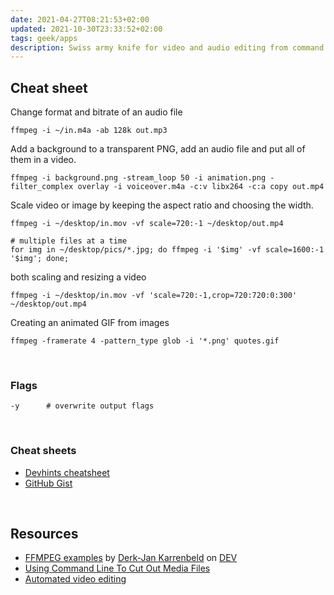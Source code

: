 ```yaml
---
date: 2021-04-27T08:21:53+02:00
updated: 2021-10-30T23:33:52+02:00
tags: geek/apps
description: Swiss army knife for video and audio editing from command line
---
```

## Cheat sheet

Change format and bitrate of an audio file
```
ffmpeg -i ~/in.m4a -ab 128k out.mp3
```

Add a background to a transparent PNG, add an audio file and put all of them in a video.
```
ffmpeg -i background.png -stream_loop 50 -i animation.png -filter_complex overlay -i voiceover.m4a -c:v libx264 -c:a copy out.mp4
```

Scale video or image by keeping the aspect ratio and choosing the width.
```
ffmpeg -i ~/desktop/in.mov -vf scale=720:-1 ~/desktop/out.mp4

# multiple files at a time
for img in ~/desktop/pics/*.jpg; do ffmpeg -i '$img' -vf scale=1600:-1 '$img'; done;
```

both scaling and resizing a video
```
ffmpeg -i ~/desktop/in.mov -vf 'scale=720:-1,crop=720:720:0:300' ~/desktop/out.mp4
```

Creating an animated GIF from images
```
ffmpeg -framerate 4 -pattern_type glob -i '*.png' quotes.gif
```

<br>

### Flags

```
-y		# overwrite output flags
```

<br>

### Cheat sheets

- [Devhints cheatsheet](https://devhints.io/ffmpeg 'FFMPEG - Devhints')
- [GitHub Gist](https://gist.github.com/steven2358/ba153c642fe2bb1e47485962df07c730 'FFmpeg cheat sheet - GitHub Gist')

<br>

## Resources

- [FFMPEG examples](https://dev.to/sleeplessbyte/ffmpeg-examples-51l7) by [Derk-Jan Karrenbeld](https://derk-jan.com/ 'Derk-Jan Karrenbeld') on [DEV]
- [Using Command Line To Cut Out Media Files](https://dev.to/nabbisen/ffmpeg-using-command-line-to-cut-out-video-files-1o3a 'ffmpeg: Using Command Line To Cut Out Media Files')
- [Automated video editing](https://dev.to/dak425/cut-up-video-and-audio-with-just-ffmpeg-4l4m 'Cut up video and audio with just ffmpeg!')

[DEV]: https://dev.to 'DEV'